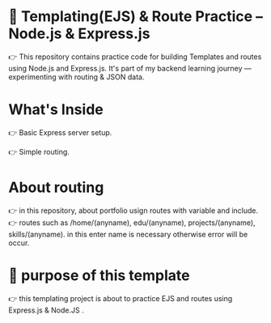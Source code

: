 # 🧪 Templating(EJS) & Route Practice – Node.js & Express.js

👉 This repository contains practice code for building Templates and routes using Node.js and Express.js. It's part of my backend learning journey — experimenting with routing & JSON data.

# What's Inside
 👉 Basic Express server setup.

 👉 Simple routing.

 # About routing 
   👉 in this repository, about portfolio usign routes with variable and include.
   👉 routes such as /home/(anyname), edu/(anyname), projects/(anyname), skills/(anyname). in this enter name is         necessary otherwise error will be occur.

 # 🤝 purpose of this template 
 👉 this templating project is about to practice EJS and routes using Express.js & Node.JS .